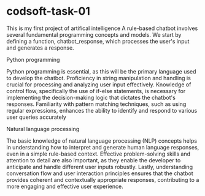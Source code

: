 # codsoft-task-01
This is my first project of artifical intelligence A rule-based chatbot involves several fundamental programming concepts and models. We start by defining a function, chatbot_response, which processes the user's input and generates a response. 


Python programming

 Python programming is essential, as this will be the primary language used to develop the chatbot. Proficiency in string manipulation and handling is crucial for processing and analyzing user input effectively. Knowledge of control flow, specifically the use of if-else statements, is necessary for implementing the decision-making logic that dictates the chatbot's responses. Familiarity with pattern matching techniques, such as using regular expressions, enhances the ability to identify and respond to various user queries accurately


 Natural language processing


The basic knowledge of natural language processing (NLP) concepts helps in understanding how to interpret and generate human language responses, even in a simple rule-based context. Effective problem-solving skills and attention to detail are also important, as they enable the developer to anticipate and handle different user inputs robustly. Lastly, understanding conversation flow and user interaction principles ensures that the chatbot provides coherent and contextually appropriate responses, contributing to a more engaging and effective user experience.







   
